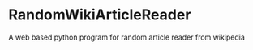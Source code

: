 RandomWikiArticleReader
=======================

A web based python program for random article reader from wikipedia
